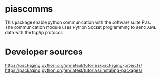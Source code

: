 # piascomms
This package enable python communication with the software suite Pias. The communication module uses Python Socket programming to send XML data with the tcp/ip protocol.

# Developer sources

https://packaging.python.org/en/latest/tutorials/packaging-projects/
https://packaging.python.org/en/latest/tutorials/installing-packages/
